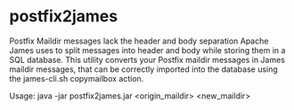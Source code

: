 postfix2james
=============

Postfix Maildir messages lack the header and body separation Apache James uses to split messages into header and body while storing them in a SQL database. This utility converts your Postfix maildir messages in James maildir messages, that can be correctly imported into the database using the james-cli.sh copymailbox action.

Usage: java -jar postfix2james.jar <origin_maildir> <new_maildir>
